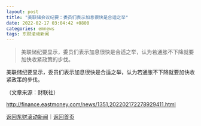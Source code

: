 ```yaml
---
layout: post
title: "美联储会议纪要：委员们表示加息很快是合适之举"
date: 2022-02-17 03:04:42 +0800
categories: emnews
tags: 东财滚动新闻
---
```

> 美联储纪要显示，委员们表示加息很快是合适之举，认为若通胀不下降就要加快收紧政策的步伐。

<p>美联储纪要显示，委员们表示加息很快是合适之举，认为若通胀不下降就要加快收紧政策的步伐。</p><p class="em_media">（文章来源：财联社）</p>

<http://finance.eastmoney.com/news/1351,202202172278929411.html>

[返回东财滚动新闻](//finews.withounder.com/emnews/)｜[返回首页](//finews.withounder.com/)